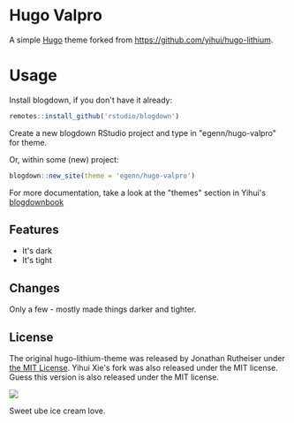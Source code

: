 # Hugo Valpro

A simple [Hugo](https://gohugo.io/) theme forked from https://github.com/yihui/hugo-lithium.


# Usage

Install blogdown, if you don't have it already:
```r
remotes::install_github('rstudio/blogdown')  
```
Create a new blogdown RStudio project and type in "egenn/hugo-valpro" for theme.  

Or, within some (new) project:

```r
blogdown::new_site(theme = 'egenn/hugo-valpro')
```

For more documentation, take a look at the "themes" section in Yihui's [blogdownbook](https://bookdown.org/yihui/blogdown/themes.html)

## Features

- It's dark
- It's tight

## Changes

Only a few - mostly made things darker and tighter.

## License

The original hugo-lithium-theme was released by Jonathan Rutheiser under [the MIT License](https://github.com/jrutheiser/hugo-lithium-theme/blob/master/LICENSE.md). 
Yihui Xie's fork was also released under the MIT license.
Guess this version is also released under the MIT license.

<img align = "center" src="https://egenn.github.io/imgs/hugo-valpro.png">

Sweet ube ice cream love.
